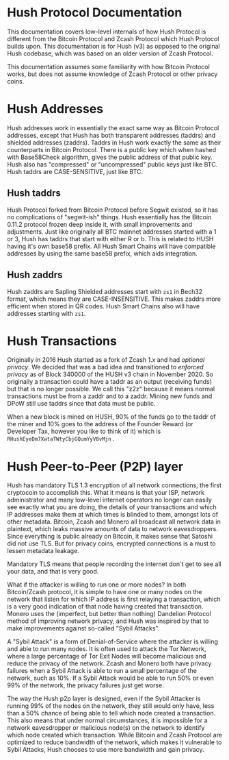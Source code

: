 # Hush Protocol Documentation

This documentation covers low-level internals of how Hush Protocol is different
from the Bitcoin Protocol and Zcash Protocol which Hush Protocol builds upon.
This documentation is for Hush (v3) as opposed to the original Hush codebase, which
was based on an older version of Zcash Protocol.

This documentation assumes some familiarity with how Bitcoin Protocol works, but
does not assume knowledge of Zcash Protocol or other privacy coins.

# Hush Addresses

Hush addresses work in essentially the exact same way as Bitcoin Protocol addresses,
except that Hush has both transparent addresses (taddrs) and shielded addresses (zaddrs).
Taddrs in Hush work exactly the same as their counterparts in Bitcoin Protocol. There is
a public key which when hashed with Base58Check algorithm, gives the public address of
that public key. Hush also has "compressed" or "uncompressed" public keys just like BTC.
Hush taddrs are CASE-SENSITIVE, just like BTC.

## Hush taddrs

Hush Protocol forked from Bitcoin Protocol before Segwit existed, so it has no complications
of "segwit-ish" things. Hush essentially has the Bitcoin 0.11.2 protocol frozen deep inside it,
with small improvements and adjustments. Just like originally all BTC mainnet addresses started with a 1 or 3,
Hush has taddrs that start with either R or b. This is related to HUSH having it's own base58 prefix.
All Hush Smart Chains will have compatible addresses by using the same base58 prefix, which aids
integration.

## Hush zaddrs

Hush zaddrs are Sapling Shielded addresses start with `zs1` in Bech32 format, which means they
are CASE-INSENSITIVE. This makes zaddrs more efficient when stored in QR codes. Hush Smart Chains
also will have addresses starting with `zs1`.

# Hush Transactions

Originally in 2016 Hush started as a fork of Zcash 1.x and had *optional privacy*. We decided that was a bad
idea and transitioned to *enforced privacy* as of Block 340000 of the HUSH v3 chain in November 2020. So originally
a transaction could have a taddr as an output (receiving funds) but that is no longer possible. We call this "z2z"
because it means normal transactions must be from a zaddr and to a zaddr. Mining new funds and DPoW still use taddrs
since that data must be public.

When a new block is mined on HUSH, 90% of the funds go to the taddr of the miner and 10% goes to the address of
the Founder Reward (or Developer Tax, however you like to think of it) which is `RHushEyeDm7XwtaTWtyCbjGQumYyV8vMjn` .

# Hush Peer-to-Peer (P2P) layer

Hush has mandatory TLS 1.3 encryption of all network connections, the first cryptocoin to accomplish this. What it means
is that your ISP, network administrator and many low-level internet operators no longer can easily see exactly what you
are doing, the details of your transactions and which IP addresses make them at which times is blinded to them, amongst
lots of other metadata. Bitcoin, Zcash and Monero all broadcast all network data in plaintext, which leaks massive amounts
of data to network eavesdroppers. Since everything is public already on Bitcoin, it makes sense that Satoshi did not use
TLS. But for privacy coins, encrypted connections is a must to lessen metadata leakage.

Mandatory TLS means that people recording the internet don't get to see all your data,
and that is very good.

What if the attacker is willing to run one or more nodes?  In both Bitcoin/Zcash protocol, it is simple to have one or many nodes on the network
that listen for which IP address is first relaying a transaction, which is a very good indication of that node having created that transaction.
Monero uses the (imperfect, but better than nothing) Dandelion Protocol method of improving network privacy, and Hush was inspired by that to
make improvements against so-called "Sybil Attacks". 

A "Sybil Attack" is a form of Denial-of-Service where the attacker is willing and able to run many nodes. It is often used to attack the Tor Network,
where a large percentage of Tor Exit Nodes will become malicious and reduce the privacy of the network. Zcash and Monero both have privacy failures
when a Sybil Attack is able to run a small percentage of the network, such as 10%. If a Sybil Attack would be able to run 50% or even 99% of the network,
the privacy failures just get worse.

The way the Hush p2p layer is designed, even if the Sybil Attacker is running 99% of the nodes on the network, they still would only have, less than a 50% chance of being able to tell which node created a transaction. This also means that under normal circumstances, it is impossible for a network eavesdropper or malicious node(s) on the network to identify which node created which transaction. While Bitcoin and Zcash Protocol are optimized to reduce bandwidth of the network, which makes it vulnerable to Sybil Attacks, Hush chooses to use more bandwidth and gain privacy.

